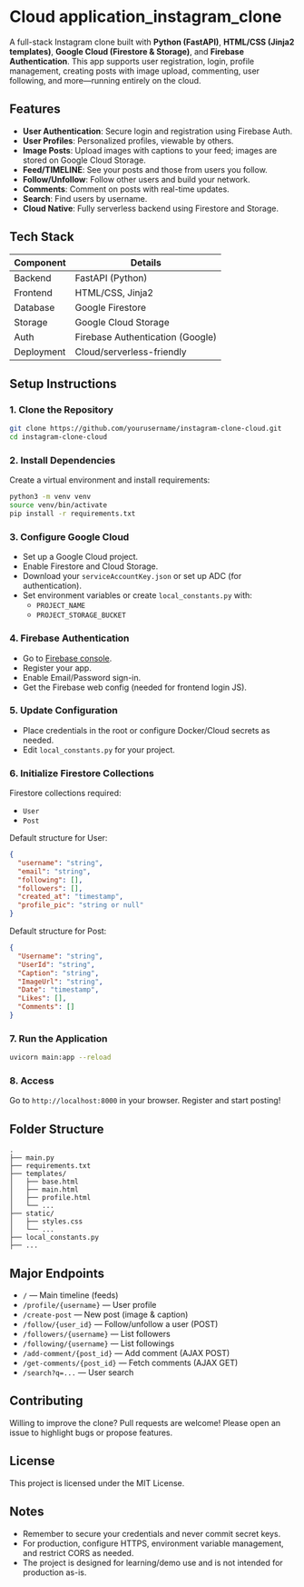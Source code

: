 # Cloud application_instagram_clone

A full-stack Instagram clone built with **Python (FastAPI)**, **HTML/CSS (Jinja2 templates)**, **Google Cloud (Firestore & Storage)**, and **Firebase Authentication**. This app supports user registration, login, profile management, creating posts with image upload, commenting, user following, and more—running entirely on the cloud.

## Features

- **User Authentication**: Secure login and registration using Firebase Auth.
- **User Profiles**: Personalized profiles, viewable by others.
- **Image Posts**: Upload images with captions to your feed; images are stored on Google Cloud Storage.
- **Feed/TIMELINE**: See your posts and those from users you follow.
- **Follow/Unfollow**: Follow other users and build your network.
- **Comments**: Comment on posts with real-time updates.
- **Search**: Find users by username.
- **Cloud Native**: Fully serverless backend using Firestore and Storage.

## Tech Stack

| Component    | Details                          |
|--------------|----------------------------------|
| Backend      | FastAPI (Python)                 |
| Frontend     | HTML/CSS, Jinja2                 |
| Database     | Google Firestore                 |
| Storage      | Google Cloud Storage             |
| Auth         | Firebase Authentication (Google) |
| Deployment   | Cloud/serverless-friendly        |

## Setup Instructions

### 1. Clone the Repository

```bash
git clone https://github.com/yourusername/instagram-clone-cloud.git
cd instagram-clone-cloud
```

### 2. Install Dependencies

Create a virtual environment and install requirements:

```bash
python3 -m venv venv
source venv/bin/activate
pip install -r requirements.txt
```

### 3. Configure Google Cloud

- Set up a Google Cloud project.
- Enable Firestore and Cloud Storage.
- Download your `serviceAccountKey.json` or set up ADC (for authentication).
- Set environment variables or create `local_constants.py` with:
  - `PROJECT_NAME`
  - `PROJECT_STORAGE_BUCKET`

### 4. Firebase Authentication

- Go to [Firebase console](https://console.firebase.google.com/).
- Register your app.
- Enable Email/Password sign-in.
- Get the Firebase web config (needed for frontend login JS).

### 5. Update Configuration

- Place credentials in the root or configure Docker/Cloud secrets as needed.
- Edit `local_constants.py` for your project.

### 6. Initialize Firestore Collections

Firestore collections required:
- `User`
- `Post`

Default structure for User:
```json
{
  "username": "string",
  "email": "string",
  "following": [],
  "followers": [],
  "created_at": "timestamp",
  "profile_pic": "string or null"
}
```
Default structure for Post:
```json
{
  "Username": "string",
  "UserId": "string",
  "Caption": "string",
  "ImageUrl": "string",
  "Date": "timestamp",
  "Likes": [],
  "Comments": []
}
```

### 7. Run the Application

```bash
uvicorn main:app --reload
```

### 8. Access

Go to `http://localhost:8000` in your browser. Register and start posting!

## Folder Structure

```
.
├── main.py
├── requirements.txt
├── templates/
│   ├── base.html
│   ├── main.html
│   ├── profile.html
│   └── ...
├── static/
│   ├── styles.css
│   └── ...
├── local_constants.py
├── ...
```

## Major Endpoints

- `/` — Main timeline (feeds)
- `/profile/{username}` — User profile
- `/create-post` — New post (image & caption)
- `/follow/{user_id}` — Follow/unfollow a user (POST)
- `/followers/{username}` — List followers
- `/following/{username}` — List followings
- `/add-comment/{post_id}` — Add comment (AJAX POST)
- `/get-comments/{post_id}` — Fetch comments (AJAX GET)
- `/search?q=...` — User search

## Contributing

Willing to improve the clone? Pull requests are welcome! Please open an issue to highlight bugs or propose features.

## License

This project is licensed under the MIT License.

## Notes

- Remember to secure your credentials and never commit secret keys.
- For production, configure HTTPS, environment variable management, and restrict CORS as needed.
- The project is designed for learning/demo use and is not intended for production as-is.

